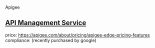 Apigee 
## [API Management Service](/solutions/api.md)
price: https://apigee.com/about/pricing/apigee-edge-pricing-features
compliance: (recently purchased by google)
